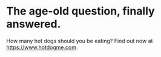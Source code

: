 # The age-old question, finally answered.
How many hot dogs should you be eating? Find out now at https://www.hotdogme.com.
